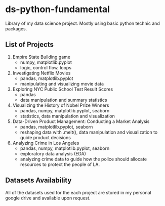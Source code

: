 # ds-python-fundamental
Library of my data science project. Mostly using basic python technic and packages. 

## List of Projects

1. Empire State Building game
   - numpy, matplotlib.pyplot
   - logic, control flow, loops
2. Investigating Netflix Movies
   - pandas, matplotlib.pyplot
   - manipulating and visualizing movie data
3. Exploring NYC Public School Test Result Scores
   - pandas
   - data manipulation and summary statistics
4. Visualizing the History of Nobel Prize Winners
   - pandas, numpy, matplotlib.pyplot, seaborn
   - statistics, data manipulation and visualization
5. Data-Driven Product Management: Conducting a Market Analysis
   - pandas, matplotlib.pyplot, seaborn
   - reshaping data with .melt(), data manipulation and visualization to guide product decisions
6. Analyzing Crime in Los Angeles
   - pandas, numpy, matplotlib.pyplot, seaborn
   - exploratory data analysis (EDA)
   - analyzing crime data to guide how the police should allocate resources to protect the people of LA.
  

## Datasets Availability
All of the datasets used for the each project are stored in my personal google drive and available upon request.
